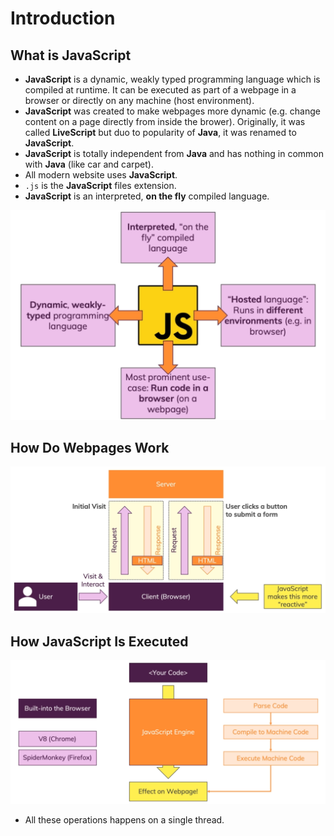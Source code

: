 # Introduction

## What is **JavaScript**

- **JavaScript** is a dynamic, weakly typed programming language which is compiled at runtime. It can be executed as part of a webpage in a browser or directly on any machine (host environment).
- **JavaScript** was created to make webpages more dynamic (e.g. change content on a page directly from inside the brower). Originally, it was called **LiveScript** but duo to popularity of **Java**, it was renamed to **JavaScript**.
- **JavaScript** is totally independent from **Java** and has nothing in common with **Java** (like car and carpet).
- All modern website uses **JavaScript**.
- `.js` is the **JavaScript** files extension.
- **JavaScript** is an interpreted, **on the fly** compiled language.

![What is JavaScript](Assets/2.png)

## How Do Webpages Work

![How Do Webpages Work](Assets/1.png)

## How **JavaScript** Is Executed

![How JavaScript Is Executed](Assets/3.png)

- All these operations happens on a single thread.

